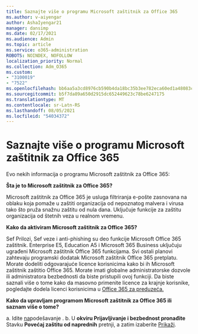 ```yaml
---
title: Saznajte više o programu Microsoft zaštitnik za Office 365
ms.author: v-aiyengar
author: AshaIyengar21
manager: dansimp
ms.date: 02/17/2021
ms.audience: Admin
ms.topic: article
ms.service: o365-administration
ROBOTS: NOINDEX, NOFOLLOW
localization_priority: Normal
ms.collection: Adm_O365
ms.custom:
- "3100019"
- "7522"
ms.openlocfilehash: bb6aa5a3cd8976cb590b4da18bc35b3ee782eca60ed1a48083cca8e7ef17e51e
ms.sourcegitcommit: b5f7da89a650d2915dc652449623c78be6247175
ms.translationtype: MT
ms.contentlocale: sr-Latn-RS
ms.lasthandoff: 08/05/2021
ms.locfileid: "54034372"
---
```

# <a name="learn-about-microsoft-defender-for-office-365"></a>Saznajte više o programu Microsoft zaštitnik za Office 365

Evo nekih informacija o programu Microsoft zaštitnik za Office 365:

**Šta je to Microsoft zaštitnik za Office 365?**

Microsoft zaštitnik za Office 365 je usluga filtriranja e-pošte zasnovana na oblaku koja pomaže u zaštiti organizacija od nepoznatog malvera i virusa tako što pruža snažnu zaštitu od nula dana. Uključuje funkcije za zaštitu organizacija od štetnih veza u realnom vremenu.

**Kako da aktiviram Microsoft zaštitnik za Office 365?**

Sef Prilozi, Sef veze i anti-phishing su deo funkcije Microsoft Office 365 zaštitnik. Enterprise E5, Education A5 i Microsoft 365 Business uključuju ugrađeni Microsoft zaštitnik Office 365 funkcijama. Svi ostali planovi zahtevaju programski dodatak Microsoft zaštitnik Office 365 pretplatu. Morate dodeliti odgovarajuće licence korisnicima kako bi ih Microsoft zaštitnik zaštitio Office 365. Morate imati globalne administratorske dozvole ili administratora bezbednosti da biste pristupili ovoj funkciji. Da biste saznali više o tome kako da masovno primenite licence za krajnje korisnike, pogledajte dodela licenci korisnicima u [Office 365 za preduzeća.](https://go.microsoft.com/fwlink/?linkid=2093435)

**Kako da upravljam programom Microsoft zaštitnik za Office 365 ili saznam više o tome?**

a. Idite [na](https://go.microsoft.com/fwlink/p/?linkid=2075721)podešavanje .
b. U **okviru Prijavljivanje i bezbednost pronađite** Stavku **Povećaj zaštitu od naprednih** pretnji, a zatim izaberite [Prikaži](https://go.microsoft.com/fwlink/?linkid=2109302).

